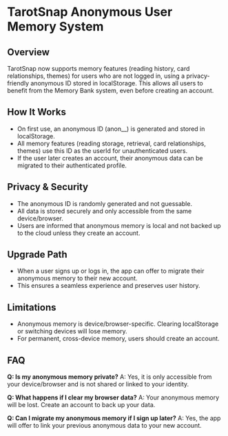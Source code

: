 # TarotSnap Anonymous User Memory System

## Overview
TarotSnap now supports memory features (reading history, card relationships, themes) for users who are not logged in, using a privacy-friendly anonymous ID stored in localStorage. This allows all users to benefit from the Memory Bank system, even before creating an account.

## How It Works
- On first use, an anonymous ID (anon_<timestamp>_<random>) is generated and stored in localStorage.
- All memory features (reading storage, retrieval, card relationships, themes) use this ID as the userId for unauthenticated users.
- If the user later creates an account, their anonymous data can be migrated to their authenticated profile.

## Privacy & Security
- The anonymous ID is randomly generated and not guessable.
- All data is stored securely and only accessible from the same device/browser.
- Users are informed that anonymous memory is local and not backed up to the cloud unless they create an account.

## Upgrade Path
- When a user signs up or logs in, the app can offer to migrate their anonymous memory to their new account.
- This ensures a seamless experience and preserves user history.

## Limitations
- Anonymous memory is device/browser-specific. Clearing localStorage or switching devices will lose memory.
- For permanent, cross-device memory, users should create an account.

## FAQ
**Q: Is my anonymous memory private?**
A: Yes, it is only accessible from your device/browser and is not shared or linked to your identity.

**Q: What happens if I clear my browser data?**
A: Your anonymous memory will be lost. Create an account to back up your data.

**Q: Can I migrate my anonymous memory if I sign up later?**
A: Yes, the app will offer to link your previous anonymous data to your new account. 